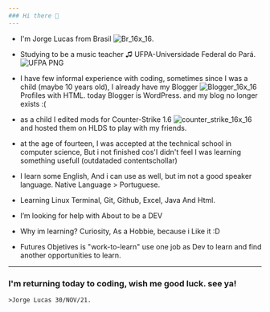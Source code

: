 ```yaml
---
### Hi there 👋
---
```

- I'm Jorge Lucas from Brasil ![Br_16x_16](https://user-images.githubusercontent.com/93394405/144139106-99f1d81c-248f-40ac-be2d-ffa223a19f1f.png).

- Studying to be a music teacher ♫ UFPA-Universidade Federal do Pará. ![UFPA PNG](https://user-images.githubusercontent.com/93394405/144149775-1f5a65f1-1d7c-46fb-a182-f88c8ac6faeb.png) 

- I have few informal experience with coding, sometimes since I was a child (maybe 10 years old), I already have my Blogger ![Blogger_16x_16](https://user-images.githubusercontent.com/93394405/144141322-effc38af-220a-4dc9-b4a4-c1a2eca0e040.png) Profiles with HTML. today Blogger is WordPress. and my blog no longer exists :(

- as a child I edited mods for Counter-Strike 1.6 ![counter_strike_16x_16](https://user-images.githubusercontent.com/93394405/144141779-e4905115-2b31-4cbe-be43-1e1b95968c07.png) and hosted them on HLDS to play with my friends. 

- at the age of fourteen, I was accepted at the technical school in computer science, But i not finished cos'I didn't feel I was learning something usefull (outdataded contentschollar) 

- I learn some English, And i can use as well, but im not a good speaker language. Native Language > Portuguese.

- Learning Linux Terminal, Git, Github, Excel, Java And Html. 

- I’m looking for help with About to be a DEV

- Why im learning? Curiosity, As a Hobbie, because i Like it :D

- Futures Objetives is "work-to-learn" use one job as Dev to learn and find another opportunities to learn.

---

### I'm returning today to coding, wish me good luck. see ya!
    >Jorge Lucas 30/NOV/21.
 








 
